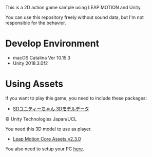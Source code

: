This is a 2D action game sample using LEAP MOTION and Unity.

You can use this repository freely without sound data,
but I'm not responsible for the behavior.

# Develop Environment
* macOS Catalina Ver 10.15.3
* Unity 2018.3.0f2

# Using Assets
If you want to play this game, you need to include these packages:

* [SDユニティーちゃん 3Dモデルデータ](https://unity-chan.com/download/releaseNote.php?id=SDUnityChan) 

© Unity Technologies Japan/UCL

You need this 3D model to use as player.

* [Leap Motion Core Assets v2.3.0](https://github.com/leapmotion/LeapMotionCoreAssets/releases/tag/v2.3.0)

You also need to setup your PC [here](https://developer.leapmotion.com/setup/desktop).


